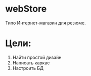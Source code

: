 # webStore
Типо Интернет-магазин для резюме.
# Цели:

1. Найти простой дизайн
2. Написать каркас
3. Настроить БД
